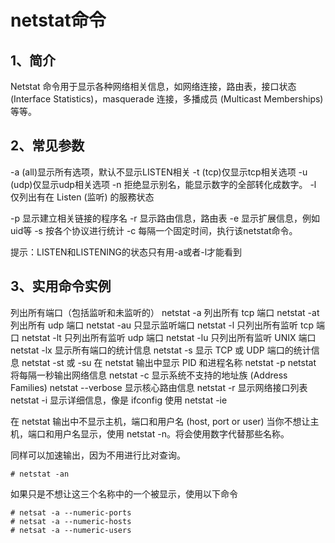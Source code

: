 # netstat命令

## 1、简介
Netstat 命令用于显示各种网络相关信息，如网络连接，路由表，接口状态 (Interface Statistics)，masquerade 连接，多播成员 (Multicast Memberships) 等等。

## 2、常见参数
-a (all)显示所有选项，默认不显示LISTEN相关
-t (tcp)仅显示tcp相关选项
-u (udp)仅显示udp相关选项
-n 拒绝显示别名，能显示数字的全部转化成数字。
-l 仅列出有在 Listen (监听) 的服務状态

-p 显示建立相关链接的程序名
-r 显示路由信息，路由表
-e 显示扩展信息，例如uid等
-s 按各个协议进行统计
-c 每隔一个固定时间，执行该netstat命令。

提示：LISTEN和LISTENING的状态只有用-a或者-l才能看到

## 3、实用命令实例
列出所有端口（包括监听和未监听的） netstat -a
列出所有 tcp 端口 netstat -at
列出所有 udp 端口 netstat -au
只显示监听端口 netstat -l
只列出所有监听 tcp 端口 netstat -lt
只列出所有监听 udp 端口 netstat -lu
只列出所有监听 UNIX 端口 netstat -lx
显示所有端口的统计信息 netstat -s
显示 TCP 或 UDP 端口的统计信息 netstat -st 或 -su
在 netstat 输出中显示 PID 和进程名称 netstat -p
netstat 将每隔一秒输出网络信息 netstat -c
显示系统不支持的地址族 (Address Families) netstat --verbose
显示核心路由信息 netstat -r
显示网络接口列表 netstat -i
显示详细信息，像是 ifconfig 使用 netstat -ie

在 netstat 输出中不显示主机，端口和用户名 (host, port or user)
当你不想让主机，端口和用户名显示，使用 netstat -n。将会使用数字代替那些名称。

同样可以加速输出，因为不用进行比对查询。
```
# netstat -an
```

如果只是不想让这三个名称中的一个被显示，使用以下命令
```
# netsat -a --numeric-ports
# netsat -a --numeric-hosts
# netsat -a --numeric-users
```




